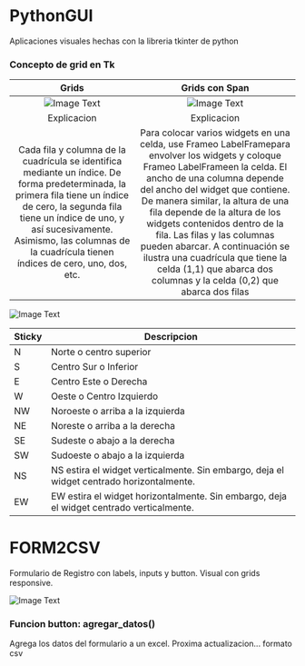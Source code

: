# PythonGUI
Aplicaciones visuales hechas con la libreria tkinter de python

### Concepto de grid en Tk
| Grids   | Grids con Span |
| :---: | :---: |
| ![Image Text](https://github.com/facumruiz/PythonGUI/blob/main/Form2CSV/img/Tkinter-grid-Grid-Geometry.png?raw=true)  | ![Image Text](https://github.com/facumruiz/PythonGUI/blob/main/Form2CSV/img/Tkinter-grid-columnspan-rowspan.png?raw=true) |
| Explicacion | Explicacion |
| Cada fila y columna de la cuadrícula se identifica mediante un índice. De forma predeterminada, la primera fila tiene un índice de cero, la segunda fila tiene un índice de uno, y así sucesivamente. Asimismo, las columnas de la cuadrícula tienen índices de cero, uno, dos, etc. | Para colocar varios widgets en una celda, use Frameo LabelFramepara envolver los widgets y coloque Frameo LabelFrameen la celda. El ancho de una columna depende del ancho del widget que contiene. De manera similar, la altura de una fila depende de la altura de los widgets contenidos dentro de la fila. Las filas y las columnas pueden abarcar. A continuación se ilustra una cuadrícula que tiene la celda (1,1) que abarca dos columnas y la celda (0,2) que abarca dos filas |


![Image Text](https://github.com/facumruiz/PythonGUI/blob/main/Form2CSV/img/Tkinter-grid-Sticky-Options.png) 

| Sticky   | Descripcion |
| --- | --- |
| N   | Norte o centro superior |
| S   | Centro Sur o Inferior |
| E   | Centro Este o Derecha |
| W   | Oeste o Centro Izquierdo |
| NW   | Noroeste o arriba a la izquierda |
| NE   | Noreste o arriba a la derecha |
| SE   | Sudeste o abajo a la derecha |
| SW   | Sudoeste o abajo a la izquierda |
| NS   | NS estira el widget verticalmente. Sin embargo, deja el widget centrado horizontalmente. |
| EW   | EW estira el widget horizontalmente. Sin embargo, deja el widget centrado verticalmente. |


# FORM2CSV
Formulario de Registro con labels, inputs y button. Visual con grids responsive.

![Image Text](https://github.com/facumruiz/PythonGUI/blob/main/Form2CSV/img/formbuttonlabel.PNG)

### Funcion button: agregar_datos()
Agrega los datos del formulario a un excel. Proxima actualizacion... formato csv
